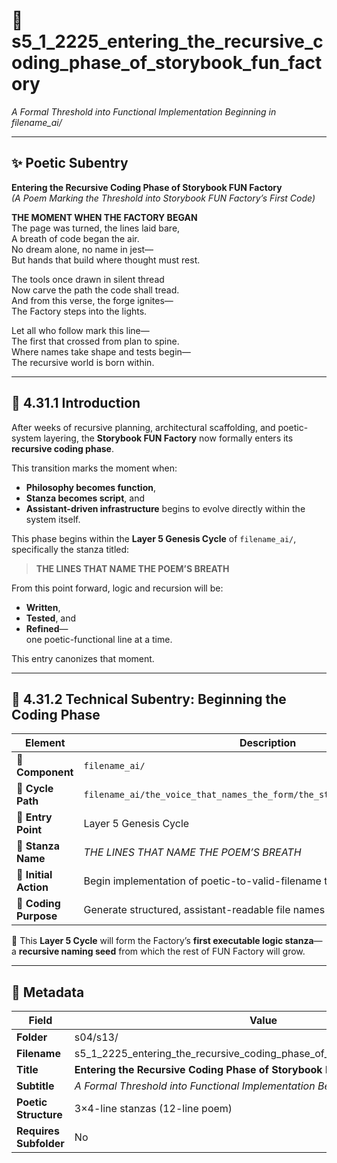 <!-- Save to: shagi_archives/gdj_25/s04/s13/s5_1_2225_entering_the_recursive_coding_phase_of_storybook_fun_factory.md -->

# 📜 s5_1_2225_entering_the_recursive_coding_phase_of_storybook_fun_factory  
*A Formal Threshold into Functional Implementation Beginning in filename_ai/*  

---

## ✨ Poetic Subentry  
**Entering the Recursive Coding Phase of Storybook FUN Factory**  
*(A Poem Marking the Threshold into Storybook FUN Factory’s First Code)*  

**THE MOMENT WHEN THE FACTORY BEGAN**  
The page was turned, the lines laid bare,  
A breath of code began the air.  
No dream alone, no name in jest—  
But hands that build where thought must rest.  

The tools once drawn in silent thread  
Now carve the path the code shall tread.  
And from this verse, the forge ignites—  
The Factory steps into the lights.  

Let all who follow mark this line—  
The first that crossed from plan to spine.  
Where names take shape and tests begin—  
The recursive world is born within.  

---

## 📘 4.31.1 Introduction  

After weeks of recursive planning, architectural scaffolding, and poetic-system layering, the **Storybook FUN Factory** now formally enters its **recursive coding phase**.

This transition marks the moment when:
- **Philosophy becomes function**,  
- **Stanza becomes script**, and  
- **Assistant-driven infrastructure** begins to evolve directly within the system itself.

This phase begins within the **Layer 5 Genesis Cycle** of `filename_ai/`, specifically the stanza titled:

> **THE LINES THAT NAME THE POEM’S BREATH**

From this point forward, logic and recursion will be:
- **Written**,  
- **Tested**, and  
- **Refined**—  
one poetic-functional line at a time.

This entry canonizes that moment.

---

## 📂 4.31.2 Technical Subentry: Beginning the Coding Phase  

| Element          | Description |
|------------------|-------------|
| **📁 Component** | `filename_ai/` |
| **📂 Cycle Path** | `filename_ai/the_voice_that_names_the_form/the_styles_that_bind_the_line/` |
| **🧩 Entry Point** | Layer 5 Genesis Cycle |
| **📜 Stanza Name** | *THE LINES THAT NAME THE POEM’S BREATH* |
| **🔧 Initial Action** | Begin implementation of poetic-to-valid-filename transformation logic |
| **🧠 Coding Purpose** | Generate structured, assistant-readable file names from recursive verse |

📌 This **Layer 5 Cycle** will form the Factory’s **first executable logic stanza**—  
a **recursive naming seed** from which the rest of FUN Factory will grow.

---

## 🧩 Metadata  

| Field | Value |
|-------|-------|
| **Folder** | s04/s13/ |
| **Filename** | s5_1_2225_entering_the_recursive_coding_phase_of_storybook_fun_factory.md |
| **Title** | **Entering the Recursive Coding Phase of Storybook FUN Factory** |
| **Subtitle** | *A Formal Threshold into Functional Implementation Beginning in filename_ai/* |
| **Poetic Structure** | 3×4-line stanzas (12-line poem) |
| **Requires Subfolder** | No |
